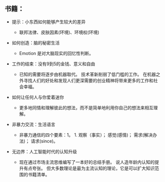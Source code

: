 ## 书籍：
+ 提示：小东西如何能够产生较大的差异
  + 联邦法律、皮肤因素(环境)、环境权(环境)

+ 如何创造：脑的秘密生活
    + Emotion 是对大脑现实的回忆性判断。

+ 工作的结束：没有9到5的金钱、意义和自由

    + 已知的需要将逐步由机器取代。 技术革新削弱了低门槛的工作。 在机器之外寻找人们的好处和发现人们更深需要的创业精神将带来更多的工作和社会幸福。

+ 如何让任何人与你爱着迷你
    + 更多地同情和理解彼此的想法，而不是简单地利用你自己的想法来相互理解。

+ 非暴力交流：生活语言
    + 非暴力通信的四个要素：1。 1. 观察（事实）； 感觉(感情)； 需求(解决办法)； 请求(since)。

+ 无边界：人工智能时代的认知升级
    + 现在通过市场主流思维编写了一本好的总结手册。 说人造年龄内认知的提升有点夸张。 但大多数理论是最为主流认知的理论，它是可以扩大知识范围的书籍清单。
